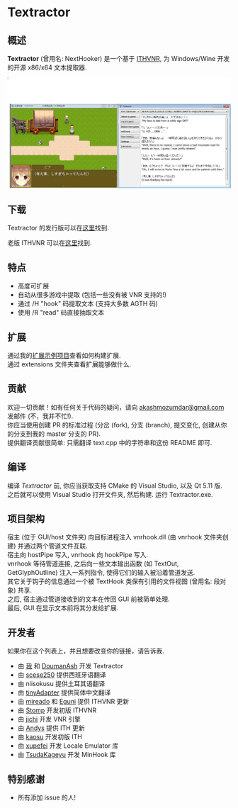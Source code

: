 # Textractor

## 概述

**Textractor** (曾用名: NextHooker) 是一个基于 [ITHVNR](http://www.hongfire.com/forum/showthread.php/438331-ITHVNR-ITH-with-the-VNR-engine), 为 Windows/Wine 开发的开源 x86/x64 文本提取器.<br>

![它工作起来的样子](screenshot.png)

## 下载

Textractor 的发行版可以在[这里](https://github.com/Artikash/Textractor/releases)找到.

老版 ITHVNR 可以在[这里](https://github.com/mireado/ITHVNR/releases)找到.

## 特点

- 高度可扩展
- 自动从很多游戏中提取 (包括一些没有被 VNR 支持的!)
- 通过 /H "hook" 码提取文本 (支持大多数 AGTH 码)
- 使用 /R "read" 码直接抽取文本

## 扩展

通过我的[扩展示例项目](https://github.com/Artikash/ExampleExtension)查看如何构建扩展.<br>
通过 extensions 文件夹查看扩展能够做什么.

## 贡献

欢迎一切贡献！如有任何关于代码的疑问，请向 akashmozumdar@gmail.com 发邮件 (不，我并不忙!).<br>
你应当使用创建 PR 的标准过程 (分岔 (fork), 分支 (branch), 提交变化, 创建从你的分支到我的 master 分支的 PR).<br>
提供翻译贡献很简单: 只需翻译 text.cpp 中的字符串和这份 README 即可.

## 编译

编译 *Textractor* 前, 你应当获取支持 CMake 的 Visual Studio, 以及 Qt 5.11 版.<br>
之后就可以使用 Visual Studio 打开文件夹, 然后构建. 运行 Textractor.exe.

## 项目架构

宿主 (位于 GUI/host 文件夹) 向目标进程注入 vnrhook.dll (由 vnrhook 文件夹创建) 并通过两个管道文件互联.<br>
宿主向 hostPipe 写入, vnrhook 向 hookPipe 写入.<br>
vnrhook 等待管道连接, 之后向一些文本输出函数 (如 TextOut, GetGlyphOutline) 注入一系列指令, 使得它们的输入被沿着管道发送.<br>
其它关于钩子的信息通过一个被 TextHook 类保有引用的文件视图 (曾用名: 段对象) 共享.<br>
之后, 宿主通过管道接收到的文本在传回 GUI 前被简单处理.<br>
最后, GUI 在显示文本前将其分发给扩展.

## 开发者

如果你在这个列表上，并且想要改变你的链接，请告诉我.

- 由 [我](https://github.com/Artikash) 和 [DoumanAsh](https://github.com/DoumanAsh) 开发 Textractor
- 由 [scese250](https://github.com/scese250) 提供西班牙语翻译
- 由 niisokusu 提供土耳其语翻译
- 由 [tinyAdapter](https://github.com/tinyAdapter) 提供简体中文翻译
- 由 [mireado](https://github.com/mireado) 和 [Eguni](https://github.com/Eguni) 提供 ITHVNR 更新
- 由 [Stomp](http://www.hongfire.com/forum/member/325894-stomp) 开发初版 ITHVNR
- 由 [jichi](https://archive.is/prJwr) 开发 VNR 引擎
- 由 [Andys](https://github.com/AndyScull) 提供 ITH 更新
- 由 [kaosu](http://www.hongfire.com/forum/member/562651-kaosu) 开发初版 ITH
- 由 [xupefei](https://github.com/xupefei) 开发 Locale Emulator 库
- 由 [TsudaKageyu](https://github.com/TsudaKageyu) 开发 MinHook 库

## 特别感谢

- 所有添加 issue 的人!
